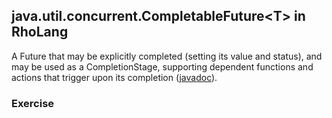 ## java.util.concurrent.CompletableFuture&lt;T&gt; in RhoLang

A Future that may be explicitly completed (setting its value and status), and may be used as a CompletionStage, supporting dependent functions and actions that trigger upon its completion ([javadoc](https://docs.oracle.com/javase/9/docs/api/java/util/concurrent/CompletableFuture.html)).

### Exercise

